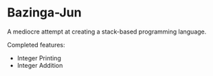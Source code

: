 # Bazinga-Jun

A mediocre attempt at creating a stack-based programming language.

Completed features:
- Integer Printing
- Integer Addition
